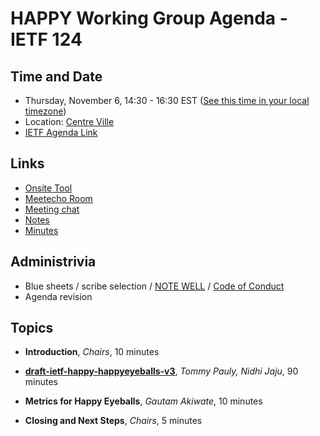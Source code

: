 # HAPPY Working Group Agenda - IETF 124

## Time and Date

* Thursday, November 6, 14:30 - 16:30 EST ([See this time in your local timezone](https://www.timeanddate.com/worldclock/fixedtime.html?msg=HAPPY+at+IETF+124&iso=20251106T1430&p1=165&ah=2))
* Location: [Centre Ville](https://datatracker.ietf.org/meeting/124/floor-plan?room=centre-ville)
* [IETF Agenda Link](https://datatracker.ietf.org/meeting/124/agenda/?show=happy)

## Links

* [Onsite Tool](https://meetings.conf.meetecho.com/onsite124/?group=happy&short=happy&item=1)
* [Meetecho Room](https://meetings.conf.meetecho.com/ietf124/?group=happy&short=happy&item=1)
* [Meeting chat](https://zulip.ietf.org/#narrow/stream/happy)
* [Notes](https://notes.ietf.org/notes-ietf-124-happy)
* [Minutes](https://datatracker.ietf.org/doc/minutes-124-happy/)

## Administrivia

* Blue sheets / scribe selection / [NOTE WELL](https://www.ietf.org/about/note-well.html) / [Code of Conduct](https://www.rfc-editor.org/rfc/rfc7154.html)
* Agenda revision

## Topics

- **Introduction**, _Chairs_, 10 minutes

- **[draft-ietf-happy-happyeyeballs-v3](https://datatracker.ietf.org/doc/draft-ietf-happy-happyeyeballs-v3/)**, _Tommy Pauly, Nidhi Jaju_, 90 minutes

- **Metrics for Happy Eyeballs**, _Gautam Akiwate_, 10 minutes

- **Closing and Next Steps**, _Chairs_, 5 minutes
